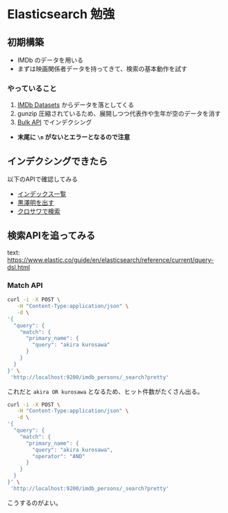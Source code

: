 # Elasticsearch 勉強

## 初期構築

- IMDb のデータを用いる
- まずは映画関係者データを持ってきて、検索の基本動作を試す

### やっていること

1. [IMDb Datasets](https://www.imdb.com/interfaces/) からデータを落としてくる
2. gunzip 圧縮されているため、展開しつつ代表作や生年が空のデータを消す
3. [Bulk API](https://www.elastic.co/guide/en/elasticsearch/reference/current/docs-bulk.html) でインデクシング
  * **末尾に `\n` がないとエラーとなるので注意**

## インデクシングできたら

以下のAPIで確認してみる

* [インデックス一覧](http://localhost:9200/_cat/indices?v)
* [黒澤明を出す](http://localhost:9200/imdb_persons/_doc/nm0000041)
* [クロサワで検索](http://localhost:9200/imdb_persons/_search?q=primary_name:kurosawa)

## 検索APIを追ってみる

text: https://www.elastic.co/guide/en/elasticsearch/reference/current/query-dsl.html

### Match API

```sh
curl -i -X POST \
   -H "Content-Type:application/json" \
   -d \
'{
  "query": {
    "match": {
      "primary_name": {
        "query": "akira kurosawa"
      }
    }
  }
}' \
 'http://localhost:9200/imdb_persons/_search?pretty'
```

これだと `akira OR kurosawa` となるため、ヒット件数がたくさん出る。

```sh
curl -i -X POST \
   -H "Content-Type:application/json" \
   -d \
'{
  "query": {
    "match": {
      "primary_name": {
        "query": "akira kurosawa",
        "operator": "AND"
      }
    }
  }
}' \
 'http://localhost:9200/imdb_persons/_search?pretty'
```

こうするのがよい。
